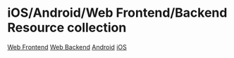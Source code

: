 # iOS/Android/Web Frontend/Backend Resource collection

[Web Frontend](frontend.md)
[Web Backend](backend.md)
[Android](android.md)
[iOS](ios.md)
